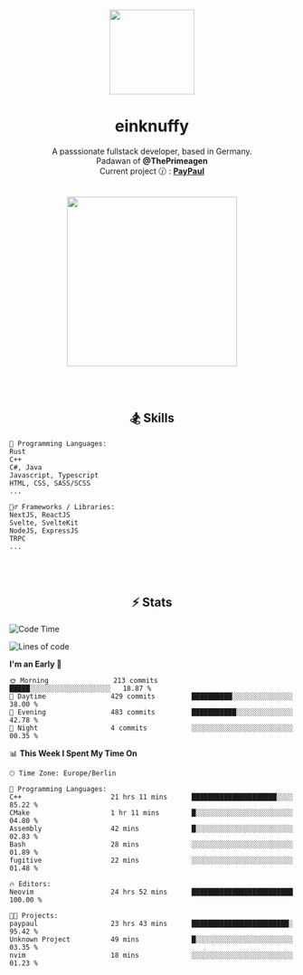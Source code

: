 <p align="center">
   <br />
   <a href="https://github.com/einKnuffy" target="_blank"><img width="150px" src="https://avatars.githubusercontent.com/u/66639485?s=400&u=fc9b6f7cbddb6dfbb93dc63483f7fc7aee75ac2e&v=4" /></a>
   <h1 align="center"><b>einknuffy</b></h1>
   <p align="center">A passsionate fullstack developer, based in Germany. <br/>
   Padawan of <b>@ThePrimeagen</b> <br/>
   Current project 🕜 : <b><a href="https://github.com/einKnuffy/paypaul">PayPaul</a></b><br/><br/>
      
   <p align="center">
      <img src="https://lanyard.cnrad.dev/api/675737917200662539" alt="" width="300px" /></p>
   </p>
</p>

<br/><br/>

<p align="center">
     <h2 align="center"><b>🏂 Skills</b></h2>
      <p align="center">
<!-- <p align="center"><b>That's it. Thanks for reading my profile 🤓</b></p>
<p align="center">
<img align="center" width="150px" src="https://i.kym-cdn.com/entries/icons/facebook/000/016/546/hidethepainharold.jpg" /></p><br/><br/> -->

```text
💬 Programming Languages:
Rust
C++
C#, Java
Javascript, Typescript
HTML, CSS, SASS/SCSS
...

🤹‍♂️ Frameworks / Libraries:
NextJS, ReactJS
Svelte, SvelteKit
NodeJS, ExpressJS
TRPC
...
```
</p>
</p>

<br/><br/>

<p align="center">
    <h2 align="center"><b>⚡ Stats</b></h2>
    <p align="center">

<!--START_SECTION:waka-->
![Code Time](http://img.shields.io/badge/Code%20Time-46%20hrs%2010%20mins-blue)

![Lines of code](https://img.shields.io/badge/From%20Hello%20World%20I%27ve%20Written-8.3%20million%20lines%20of%20code-blue)

**I'm an Early 🐤** 

```text
🌞 Morning                213 commits         █████░░░░░░░░░░░░░░░░░░░░   18.87 % 
🌆 Daytime                429 commits         ██████████░░░░░░░░░░░░░░░   38.00 % 
🌃 Evening                483 commits         ███████████░░░░░░░░░░░░░░   42.78 % 
🌙 Night                  4 commits           ░░░░░░░░░░░░░░░░░░░░░░░░░   00.35 % 
```


📊 **This Week I Spent My Time On** 

```text
🕑︎ Time Zone: Europe/Berlin

💬 Programming Languages: 
C++                      21 hrs 11 mins      █████████████████████░░░░   85.22 % 
CMake                    1 hr 11 mins        █░░░░░░░░░░░░░░░░░░░░░░░░   04.80 % 
Assembly                 42 mins             █░░░░░░░░░░░░░░░░░░░░░░░░   02.83 % 
Bash                     28 mins             ░░░░░░░░░░░░░░░░░░░░░░░░░   01.89 % 
fugitive                 22 mins             ░░░░░░░░░░░░░░░░░░░░░░░░░   01.48 % 

🔥 Editors: 
Neovim                   24 hrs 52 mins      █████████████████████████   100.00 % 

🐱‍💻 Projects: 
paypaul                  23 hrs 43 mins      ████████████████████████░   95.42 % 
Unknown Project          49 mins             █░░░░░░░░░░░░░░░░░░░░░░░░   03.35 % 
nvim                     18 mins             ░░░░░░░░░░░░░░░░░░░░░░░░░   01.23 % 
```


<!--END_SECTION:waka-->

   </p>
</p>

<br/>
